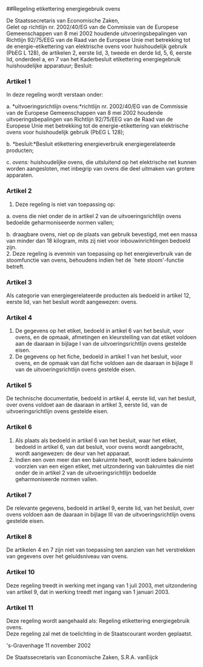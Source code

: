 <meta http-equiv='Content-Type' content='text/html; charset=utf-8' />

##Regeling etikettering energiegebruik ovens

De Staatssecretaris van Economische Zaken,  
Gelet op richtlijn nr. 2002/40/EG van de Commissie van de Europese Gemeenschappen van 8 mei 2002 houdende uitvoeringsbepalingen van Richtlijn 92/75/EEG van de Raad van de Europese Unie met betrekking tot de energie-etikettering van elektrische ovens voor huishoudelijk gebruik (PbEG L 128), de artikelen 2, eerste lid, 3, tweede en derde lid, 5, 6, eerste lid, onderdeel a, en 7 van het Kaderbesluit etikettering energiegebruik huishoudelijke apparatuur;
Besluit:    

### Artikel  1  

In deze regeling wordt verstaan onder: 

a. *uitvoeringsrichtlijn ovens:*richtlijn nr. 2002/40/EG van de Commissie van de Europese Gemeenschappen van 8 mei 2002 houdende uitvoeringsbepalingen van Richtlijn 92/75/EEG van de Raad van de Europese Unie met betrekking tot de energie-etikettering van elektrische ovens voor huishoudelijk gebruik (PbEG L 128);  

b. *besluit:*Besluit etikettering energieverbruik energiegerelateerde producten;  

c. *ovens:* huishoudelijke ovens, die uitsluitend op het elektrische net kunnen worden aangesloten, met inbegrip van ovens die deel uitmaken van grotere apparaten.    

### Artikel  2  

1.  Deze regeling is niet van toepassing op: 

a. ovens die niet onder de in artikel 2 van de uitvoeringsrichtlijn ovens bedoelde geharmoniseerde normen vallen;  

b. draagbare ovens, niet op de plaats van gebruik bevestigd, met een massa van minder dan 18 kilogram, mits zij niet voor inbouwinrichtingen bedoeld zijn.     
2.  Deze regeling is evenmin van toepassing op het energieverbruik van de stoomfunctie van ovens, behoudens indien het de `hete stoom'-functie betreft.   

### Artikel  3  

Als categorie van energiegerelateerde producten als bedoeld in artikel 12, eerste lid, van het besluit wordt aangewezen: ovens.  

### Artikel  4  

1.  De gegevens op het etiket, bedoeld in artikel 6 van het besluit, voor ovens, en de opmaak, afmetingen en kleurstelling van dat etiket voldoen aan de daaraan in bijlage I van de uitvoeringsrichtlijn ovens gestelde eisen.   
2.  De gegevens op het fiche, bedoeld in artikel 1 van het besluit, voor ovens, en de opmaak van dat fiche voldoen aan de daaraan in bijlage II van de uitvoeringsrichtlijn ovens gestelde eisen.   

### Artikel  5  

De technische documentatie, bedoeld in artikel 4, eerste lid, van het besluit, over ovens voldoet aan de daaraan in artikel 3, eerste lid, van de uitvoeringsrichtlijn ovens gestelde eisen.  

### Artikel  6  

1.  Als plaats als bedoeld in artikel 6 van het besluit, waar het etiket, bedoeld in artikel 6, van dat besluit, voor ovens wordt aangebracht, wordt aangewezen: de deur van het apparaat.   
2.  Indien een oven meer dan een bakruimte heeft, wordt iedere bakruimte voorzien van een eigen etiket, met uitzondering van bakruimtes die niet onder de in artikel 2 van de uitvoeringsrichtlijn bedoelde geharmoniseerde normen vallen.   

### Artikel  7  

De relevante gegevens, bedoeld in artikel 9, eerste lid, van het besluit, over ovens voldoen aan de daaraan in bijlage III van de uitvoeringsrichtlijn ovens gestelde eisen.  

### Artikel  8  

De artikelen 4 en 7 zijn niet van toepassing ten aanzien van het verstrekken van gegevens over het geluidsniveau van ovens.  

### Artikel  10  

Deze regeling treedt in werking met ingang van 1 juli 2003, met uitzondering van artikel 9, dat in werking treedt met ingang van 1 januari 2003.  

### Artikel  11  

Deze regeling wordt aangehaald als: Regeling etikettering energiegebruik ovens.  
Deze regeling zal met de toelichting in de Staatscourant worden geplaatst.   

's-Gravenhage 
11 november 2002    

De 
Staatssecretaris van Economische Zaken, 
S.R.A. vanEijck    
